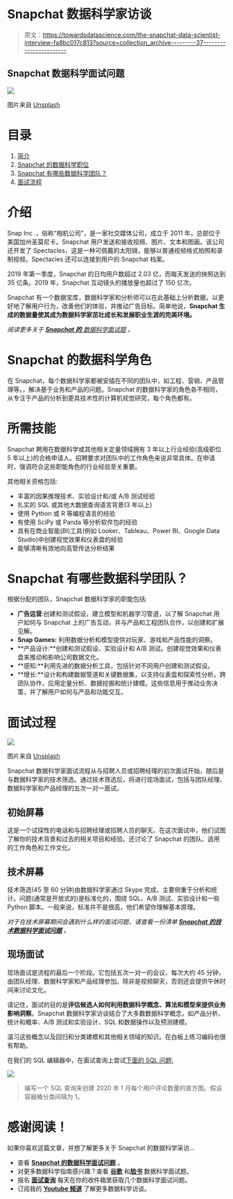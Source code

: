 # Snapchat 数据科学家访谈

> 原文：<https://towardsdatascience.com/the-snapchat-data-scientist-interview-fa8bc017c813?source=collection_archive---------37----------------------->

## Snapchat 数据科学面试问题

![](img/579c13afb057f226317cb824c4666c21.png)

图片来自 [Unsplash](https://unsplash.com/photos/xVRdDDe6M1A)

# 目录

1.  [简介](#2623)
2.  [Snapchat 的数据科学职位](#1c79)
3.  [Snapchat 有哪些数据科学团队？](#2bcb)
4.  [面试流程](#8848)

# 介绍

Snap Inc .，俗称“相机公司”，是一家社交媒体公司，成立于 2011 年，总部位于美国加州圣莫尼卡。Snapchat 用户发送和接收视频、图片、文本和图画。该公司还开发了 Spectacles，这是一种可佩戴的太阳镜，能够以普通视频格式拍照和录制视频。Spectacles 还可以连接到用户的 Snapchat 档案。

2019 年第一季度，Snapchat 的日均用户数超过 2.03 亿，而每天发送的快照达到 35 亿条。2019 年，Snapchat 互动镜头的播放量也超过了 150 亿次。

Snapchat 有一个数据宝库，数据科学家和分析师可以在此基础上分析数据，以更好地了解用户行为，改善他们的体验，并推动广告目标。简单地说，**Snapchat 生成的数据量使其成为数据科学家茁壮成长和发展职业生涯的完美环境。**

*阅读更多关于* [***Snapchat 的*** *数据科学面试题*](https://www.interviewquery.com/blog-snapchat-data-science-interview-questions-and-tips/) *。*

# Snapchat 的数据科学角色

在 Snapchat，每个数据科学家都被安插在不同的团队中，如工程、营销、产品管理等。，解决基于业务和产品的问题。Snapchat 的数据科学家的角色各不相同，从专注于产品的分析到更具技术性的计算机视觉研究，每个角色都有。

# 所需技能

Snapchat 聘用在数据科学或其他相关定量领域拥有 3 年以上行业经验(高级职位 5 年以上)的合格申请人。招聘要求对团队中的工作角色来说非常具体。在申请时，强调符合这些职能角色的行业经验至关重要。

其他相关资格包括:

*   丰富的因果推理技术、实验设计和/或 A/B 测试经验
*   扎实的 SQL 或其他大数据查询语言背景(3 年以上)
*   使用 Python 或 R 等编程语言的经验
*   有使用 SciPy 或 Panda 等分析软件包的经验
*   具有在商业智能(BI)工具(例如 Looker、Tableau、Power BI、Google Data Studio)中创建视觉效果和仪表盘的经验
*   能够清晰有效地向高管传达分析结果

# Snapchat 有哪些数据科学团队？

根据分配的团队，Snapchat 数据科学家的职能包括:

*   **广告运营**:创建和测试假设，建立模型和机器学习管道，以了解 Snapchat 用户如何与 Snapchat 上的广告互动，并与产品和工程团队合作，以创建和扩展见解。
*   **Snap Games:** 利用数据分析和模型提供对玩家、游戏和产品性能的洞察。
*   **产品设计:**创建和测试假设、实验设计和 A/B 测试。创建视觉效果和仪表盘来推动和影响公司数据文化。
*   **感知:**利用先进的数据分析工具，包括针对不同用户创建和测试假设。
*   **增长:**设计和构建数据管道和关键数据集，以支持仪表盘和探索性分析。跨团队协作，应用定量分析、数据挖掘和统计建模。这些信息用于推动业务决策，并了解用户如何与产品和功能交互。

# 面试过程

![](img/d9172769766932913602d027bc4cd7f5.png)

图片来自 [Unsplash](https://unsplash.com/photos/Ts3yX7wDthw)

Snapchat 数据科学家面试流程从与招聘人员或招聘经理的初次面试开始，随后是与数据科学家的技术筛选。通过技术筛选后，将进行现场面试，包括与团队经理、数据科学家和产品经理的五次一对一面试。

## 初始屏幕

这是一个试探性的电话和与招聘经理或招聘人员的聊天。在这次面试中，他们试图了解你的技术背景和过去的相关项目和经验。还讨论了 Snapchat 的团队、适用的工作角色和工作文化。

## 技术屏幕

技术筛选(45 至 60 分钟)由数据科学家通过 Skype 完成，主要侧重于分析和统计。问题(通常是开放式的)是标准化的，围绕 SQL、A/B 测试、实验设计和一些 Python 脚本。一般来说，标准并不是很高，他们希望你理解基本原理。

*对于在技术屏幕期间会遇到什么样的面试问题，请查看一份清单* [***Snapchat 的技术数据科学面试问题***](https://www.interviewquery.com/blog-snapchat-data-science-interview-questions-and-tips/) *。*

## 现场面试

现场面试是流程的最后一个阶段。它包括五次一对一的会议，每次大约 45 分钟，由团队经理、数据科学家和产品经理参加。除非是视频聊天，否则还会提供午休时间来讨论文化。

请记住，面试的目的是**评估候选人如何利用数据科学概念、算法和模型来提供业务影响洞察**。Snapchat 数据科学家访谈结合了大多数数据科学概念，如产品分析、统计和概率、A/B 测试和实验设计、SQL 和数据操作以及预测建模。

温习这些概念以及回归和分类建模和其他相关领域的知识。在白板上练习编码也很有帮助。

在我们的 SQL 编辑器中，在面试查询上尝试[下面的 SQL 问题:](https://www.interviewquery.com/questions/comments-histogram)

![](img/614234b40f823496800ea06dc4e88ece.png)

> 编写一个 SQL 查询来创建 2020 年 1 月每个用户评论数量的直方图。假设容器桶分类间隔为 1。

# 感谢阅读！

如果你喜欢这篇文章，并想了解更多关于 Snapchat 的数据科学采访…

*   查看 [**Snapchat 的数据科学面试问题**](https://www.interviewquery.com/blog-snapchat-data-science-interview-questions-and-tips/) 。
*   对更多数据科学指南感兴趣？查看 [**谷歌**](https://www.interviewquery.com/blog-google-data-science-interview-questions-and-solutions/) 和[**脸书**](https://www.interviewquery.com/blog-facebook-data-science-interview-questions-and-solutions/) 数据科学面试题。
*   报名 [**面试查询**](https://www.interviewquery.com/) 每天在你的收件箱里获取几个数据科学面试问题。
*   订阅我的 [**Youtube 频道**](https://www.youtube.com/channel/UCcQx1UnmorvmSEZef4X7-6g) 了解更多数据科学访谈。